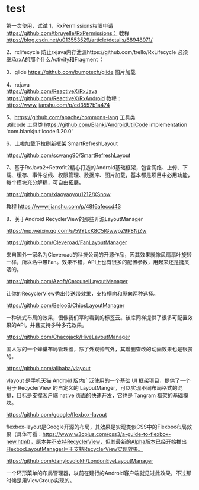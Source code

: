 # test
第一次使用，试试
1，RxPermissions权限申请 https://github.com/tbruyelle/RxPermissions；
   教程 https://blog.csdn.net/u013553529/article/details/68948971/
   
2、rxlifecycle 防止rxjava内存泄漏https://github.com/trello/RxLifecycle 
   必须继承rxA的那个什么Activity和Fragment ；
   
3、glide https://github.com/bumptech/glide   图片加载

4、rxjava  
         https://github.com/ReactiveX/RxJava 
         https://github.com/ReactiveX/RxAndroid 
         教程： https://www.jianshu.com/p/cd3557b1a474
         
         
5、https://github.com/apache/commons-lang  工具类  
     utilcode 工具类   https://github.com/Blankj/AndroidUtilCode
    implementation 'com.blankj:utilcode:1.20.0'

6、上啦加载下拉刷新框架 SmartRefreshLayout

https://github.com/scwang90/SmartRefreshLayout

7、基于RxJava2+Retrofit2精心打造的Android基础框架，包含网络、上传、下载、缓存、事件总线、权限管理、数据库、图片加载，基本都是项目中必用功能，每个模块充分解耦，可自由拓展。

https://github.com/xiaoyaoyou1212/XSnow

教程 https://www.jianshu.com/p/48f6afeccd43


8、关于Android RecyclerView的那些开源LayoutManager

   https://mp.weixin.qq.com/s/59YLxK8C5IGwwpZ9P8NjZw
   
   
   https://github.com/Cleveroad/FanLayoutManager

  来自国外一家名为Cleveroad的科技公司的开源作品，因其效果就像风扇扇叶旋转一样，所以名中带Fan。效果不错，API上也有很多的配置参数，用起来还是挺灵活的。
  
  https://github.com/Azoft/CarouselLayoutManager

让你的RecyclerView秀出传送带效果，支持横向和纵向两种选择。

https://github.com/BelooS/ChipsLayoutManager

一种流式布局的效果，很像我们平时看到的标签云。该库同样提供了很多可配置效果的API，并且支持多种多花效果。


https://github.com/Chacojack/HiveLayoutManager

国人写的一个蜂巢布局管理器，除了外观帅气外，其增删查改的动画效果也是很赞的。


https://github.com/alibaba/vlayout

vlayout 是手机天猫 Android 版内广泛使用的一个基础 UI 框架项目，提供了一个用于 RecyclerView 的自定义的 LayoutManger，可以实现不同布局格式的混排，目标是支撑客户端 native 页面的快速开发，它也是 Tangram 框架的基础模块。


https://github.com/google/flexbox-layout

flexbox-layout是Google开源的布局，其效果是实现类似CSS中的Flexbox布局效果（具体可看：https://www.w3cplus.com/css3/a-guide-to-flexbox-new.html），原本并不支持RecyclerView，但其最新的Alpha版本已经开始推出FlexboxLayoutManager用于支持RecyclerView实现效果。

https://github.com/danylovolokh/LondonEyeLayoutManager

一个环形菜单的布局管理器，以前在建行的Android客户端就见过此效果，不过那时候是用ViewGroup实现的。


   
   

